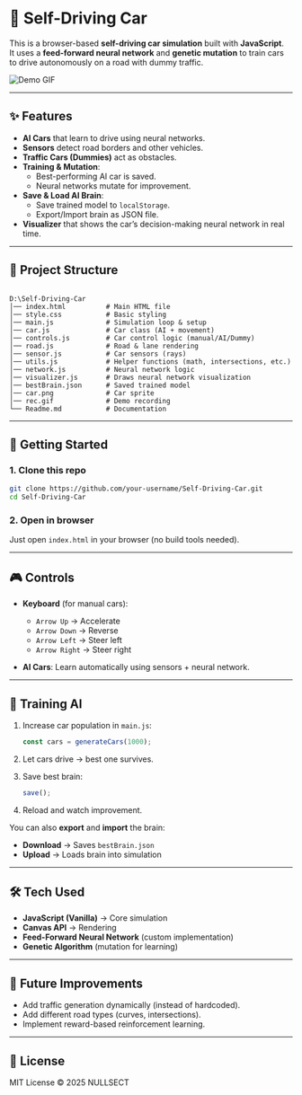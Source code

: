 # 🚗 Self-Driving Car

This is a browser-based **self-driving car simulation** built with **JavaScript**.  
It uses a **feed-forward neural network** and **genetic mutation** to train cars to drive autonomously on a road with dummy traffic.

![Demo GIF](rec.gif)

---

## ✨ Features
- **AI Cars** that learn to drive using neural networks.
- **Sensors** detect road borders and other vehicles.
- **Traffic Cars (Dummies)** act as obstacles.
- **Training & Mutation**:
  - Best-performing AI car is saved.
  - Neural networks mutate for improvement.
- **Save & Load AI Brain**:
  - Save trained model to `localStorage`.
  - Export/Import brain as JSON file.
- **Visualizer** that shows the car’s decision-making neural network in real time.

---

## 📂 Project Structure
```

D:\Self-Driving-Car
│── index.html          # Main HTML file
│── style.css           # Basic styling
│── main.js             # Simulation loop & setup
│── car.js              # Car class (AI + movement)
│── controls.js         # Car control logic (manual/AI/Dummy)
│── road.js             # Road & lane rendering
│── sensor.js           # Car sensors (rays)
│── utils.js            # Helper functions (math, intersections, etc.)
│── network.js          # Neural network logic
│── visualizer.js       # Draws neural network visualization
│── bestBrain.json      # Saved trained model
│── car.png             # Car sprite
│── rec.gif             # Demo recording
└── Readme.md           # Documentation

````

---

## 🚀 Getting Started

### 1. Clone this repo
```bash
git clone https://github.com/your-username/Self-Driving-Car.git
cd Self-Driving-Car
````

### 2. Open in browser

Just open `index.html` in your browser (no build tools needed).

---

## 🎮 Controls

* **Keyboard** (for manual cars):

  * `Arrow Up` → Accelerate
  * `Arrow Down` → Reverse
  * `Arrow Left` → Steer left
  * `Arrow Right` → Steer right

* **AI Cars**: Learn automatically using sensors + neural network.

---

## 🧠 Training AI

1. Increase car population in `main.js`:

   ```js
   const cars = generateCars(1000);
   ```
2. Let cars drive → best one survives.
3. Save best brain:

   ```js
   save();
   ```
4. Reload and watch improvement.

You can also **export** and **import** the brain:

* **Download** → Saves `bestBrain.json`
* **Upload** → Loads brain into simulation

---

## 🛠 Tech Used

* **JavaScript (Vanilla)** → Core simulation
* **Canvas API** → Rendering
* **Feed-Forward Neural Network** (custom implementation)
* **Genetic Algorithm** (mutation for learning)

---

## 🎯 Future Improvements

* Add traffic generation dynamically (instead of hardcoded).
* Add different road types (curves, intersections).
* Implement reward-based reinforcement learning.

---

## 📜 License

MIT License © 2025 NULLSECT
